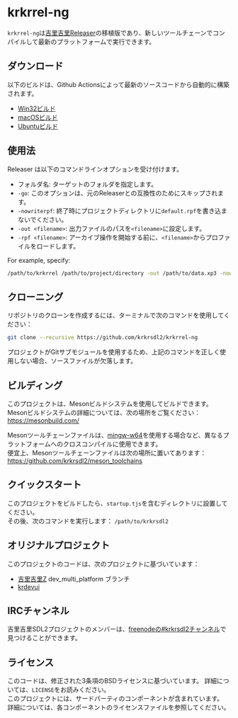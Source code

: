 # krkrrel-ng

`krkrrel-ng`は[吉里吉里Releaser](https://krkrz.github.io/krkr2doc/kr2doc/contents/Releaser.html)の移植版であり、新しいツールチェーンでコンパイルして最新のプラットフォームで実行できます。  

## ダウンロード

以下のビルドは、Github Actionsによって最新のソースコードから自動的に構築されます。

* [Win32ビルド](https://github.com/krkrsdl2/krkrrel-ng/releases/download/latest/krkrrel-win32.zip)
* [macOSビルド](https://github.com/krkrsdl2/krkrrel-ng/releases/download/latest/krkrrel-macos.zip)
* [Ubuntuビルド](https://github.com/krkrsdl2/krkrrel-ng/releases/download/latest/krkrrel-ubuntu.zip)

## 使用法

Releaser は以下のコマンドラインオプションを受け付けます。

* フォルダ名: ターゲットのフォルダを指定します。
* `-go`: このオプションは、元のReleaserとの互換性のためにスキップされます。
* `-nowriterpf`: 終了時にプロジェクトディレクトリに`default.rpf`を書き込まないでください。
* `-out <filename>`: 出力ファイルのパスを`<filename>`に設定します。
* `-rpf <filename>`: アーカイブ操作を開始する前に、`<filename>`からプロファイルをロードします。

For example, specify:
```bash
/path/to/krkrrel /path/to/project/directory -out /path/to/data.xp3 -nowriterpf -go
```

## クローニング

リポジトリのクローンを作成するには、ターミナルで次のコマンドを使用してください：

```bash
git clone --recursive https://github.com/krkrsdl2/krkrrel-ng
```
プロジェクトがGitサブモジュールを使用するため、上記のコマンドを正しく使用しない場合、ソースファイルが欠落します。

## ビルディング

このプロジェクトは、Mesonビルドシステムを使用してビルドできます。  
Mesonビルドシステムの詳細については、次の場所をご覧ください： https://mesonbuild.com/
 
Mesonツールチェーンファイルは、[mingw-w64](http://mingw-w64.org/doku.php)を使用する場合など、異なるプラットフォームへのクロスコンパイルに使用できます。    
便宜上、Mesonツールチェーンファイルは次の場所に置いてあります：https://github.com/krkrsdl2/meson_toolchains  

## クイックスタート

このプロジェクトをビルドしたら、`startup.tjs`を含むディレクトリに設置してください。  
その後、次のコマンドを実行します： `/path/to/krkrsdl2`  

## オリジナルプロジェクト

このプロジェクトのコードは、次のプロジェクトに基づいています：
* [吉里吉里Z](https://github.com/krkrz/krkrz) dev_multi_platform ブランチ
* [krdevui](https://github.com/krkrz/krdevui)

## IRCチャンネル

吉里吉里SDL2プロジェクトのメンバーは、[freenodeの#krkrsdl2チャンネル](https://webchat.freenode.net/?channel=#krkrsdl2)で見つけることができます。

## ライセンス

このコードは、修正された3条項のBSDライセンスに基づいています。 詳細については、`LICENSE`をお読みください。  
このプロジェクトには、サードパーティのコンポーネントが含まれています。 詳細については、各コンポーネントのライセンスファイルを参照してください。  
